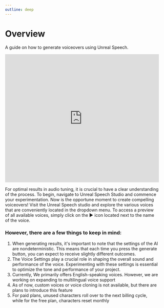 ```yaml
---
outline: deep
---
```


# Overview

A guide on how to generate voiceovers using Unreal Speech.

<iframe width="100%" height="420" src="https://www.youtube.com/embed/WFRFOSSzydQ" frameborder="0" allow="accelerometer; autoplay; clipboard-write; encrypted-media; gyroscope; picture-in-picture" allowfullscreen></iframe>

For optimal results in audio tuning, it is crucial to have a clear understanding of the process. To begin, navigate to Unreal Speech Studio and commence your experimentation. Now is the opportune moment to create compelling voiceovers! Visit the Unreal Speech studio and explore the various voices that are conveniently located in the dropdown menu. To access a preview of all available voices, simply click on the ► icon located next to the name of the voice.

### **However, there are a few things to keep in mind:**

1. When generating results, it's important to note that the settings of the AI are nondeterministic. This means that each time you press the generate button, you can expect to receive slightly different outcomes.
2. The Voice Settings play a crucial role in shaping the overall sound and performance of the voice. Experimenting with these settings is essential to optimize the tone and performance of your project.
3. Currently, We primarily offers English-speaking voices. However, we are working on expanding to multilingual voice support
4. As of now, custom voices or voice cloning is not available, but there are plans to introduce this feature
5. For paid plans, unused characters roll over to the next billing cycle, while for the free plan, characters reset monthly
